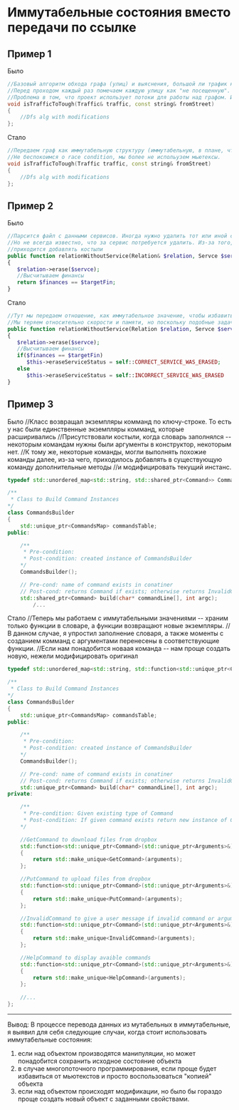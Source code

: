 # Иммутабельные состояния вместо передачи по ссылке

## Пример 1

Было
```cpp
//Базовый алгоритм обхода графа (улиц) и выяснения, большой ли трафик на дорогах
//Перед проходом каждый раз помечаем каждую улицу как "не посещенную".
//Проблема в том, что проект использует потоки для работы над графом. Используются мьютексы и атомики.
void isTrafficToTough(Traffic& traffic, const string& fromStreet)
{
    //Dfs alg with modifications
};
```

Стало
```cpp
//Передаем граф как иммутабельную структуру (иммутабельную, в плане, что мы не меняем оригинал, а работаем с новым графом, как с отдельным объектом)
//Не беспокоимся о race condition, мы более не испольузем мьютексы. 
void isTrafficToTough(Traffic traffic, const string& fromStreet)
{
    //Dfs alg with modifications
};
```

## Пример 2

Было
```php
//Парсится файл с данными сервисов. Иногда нужно удалить тот или иной сервис, чтобы сошлись финансы.
//Но не всегда известно, что за сервис потребуется удалить. Из-за того, что данные приходят по ссылке, то измененные уже никуда не годятся и 
//приходится добавлять костыли
public function relationWithoutService(Relation& $relation, Servce $service, $targetFin) : Relation
{
   $relation->erase($servce);
   //Высчитываем финансы
   return $finances == $targetFin;
}
```

Стало
```php
//Тут мы передаем отношение, как иммутабельное значение, чтобы избавиться от сложного метода, который "восстаналивает" отношение
//Мы теряем относительно скорости и памяти, но поскольку подобные задачи не частые, то этим можно пожертвовать, заметно упрощая жизнь
public function relationWithoutService(Relation $relation, Servce $service, $targetFin) : Relation
{
   $relation->erase($servce);
   //Высчитываем финансы
   if($finances == $targetFin)
      $this->eraseServiceStatus = self::CORRECT_SERVICE_WAS_ERASED;
   else
      $this->eraseServiceStatus = self::INCORRECT_SERVICE_WAS_ERASED
}
```

## Пример 3

Было
//Класс возвращал экземпляры комманд по ключу-строке. То есть у нас были единственные экземпляры комманд, которые расширивались
//Присутствовали костыли, когда словарь заполнялся -- некоторым командам нужны были аргументы в конструктор, некоторым нет.
//К тому же, некоторые команды, могли выполнять похожие команды далее, из-за чего, приходилось добавлять в существующую команду дополнительные методы
//и модифицировать текущий инстанс.
```cpp
typedef std::unordered_map<std::string, std::shared_ptr<Command>> CommandsMap;

/**
 * Class to Build Command Instances
*/
class CommandsBuilder
{
    std::unique_ptr<CommandsMap> commandsTable;
public:

    /**
     * Pre-condition:
     * Post-condition: created instance of CommandsBuilder
    */
    CommandsBuilder();

    // Pre-cond: name of command exists in conatiner
    // Post-cond: returns Command if exists; otherwise returns InvalidCommand
    std::shared_ptr<Command> build(char* commandLine[], int argc);
        /...

```

Стало
//Теперь мы работаем с иммутабельными значениями -- храним только функции в словаре, а функции возвращают новые экземпляры.
//В данном случае, я упростил заполнение словаря, а также моменты с созданием комманд с аргументами перенесены в соответствующие функции.
//Если нам понадобится новаая команда -- нам проще создать новую, нежели модифицировать оригинал
```cpp
typedef std::unordered_map<std::string, std::function<std::unique_ptr<Command>(std::unique_ptr<Arguments>&)>> CommandsMap;

/**
 * Class to Build Command Instances
*/
class CommandsBuilder
{
    std::unique_ptr<CommandsMap> commandsTable;
public:

    /**
     * Pre-condition:
     * Post-condition: created instance of CommandsBuilder
    */
    CommandsBuilder();

    // Pre-cond: name of command exists in conatiner
    // Post-cond: returns Command if exists; otherwise returns InvalidCommand
    std::unique_ptr<Command> build(char* commandLine[], int argc);
private:

    /**
     * Pre-condition: Given existing type of Command
     * Post-condition: If given command exists return new instance of Command; otherwise returns Invalid Command
    */

    //GetCommand to download files from dropbox
    std::function<std::unique_ptr<Command>(std::unique_ptr<Arguments>&)> createGetCommandFunction = [](std::unique_ptr<Arguments>& arguments)
    {
        return std::make_unique<GetCommand>(arguments);
    };

    //PutCommand to upload files from dropbox
    std::function<std::unique_ptr<Command>(std::unique_ptr<Arguments>&)> createPutCommandFunction = [](std::unique_ptr<Arguments>& arguments)
    {
        return std::make_unique<PutCommand>(arguments);
    };

    //InvalidCommand to give a user message if invalid command or arguments were inputed
    std::function<std::unique_ptr<Command>(std::unique_ptr<Arguments>&)> createInvalidCommandFunction = [](std::unique_ptr<Arguments>& arguments)
    {
        return std::make_unique<InvalidCommand>(arguments);
    };

    //HelpCommand to display avaible commands
    std::function<std::unique_ptr<Command>(std::unique_ptr<Arguments>&)> createHelpCommandFunction = [](std::unique_ptr<Arguments>& arguments)
    {
        return std::make_unique<HelpCommand>(arguments);
    };
    
    //...
};
```

----------------------------

Вывод:
В процессе перевода данных из мутабельных в иммутабельные, я выявил для себя следующие случаи, когда стоит использовать иммутабельные состояния:
1) если над объектом производятся манипуляции, но может понадобится сохранить исходное состояние объекта
2) в случае многопоточного программирования, если проще будет избавиться от мьютекстов и просто воспользоваться "копией" объекта
3) если над объектом происходят модификации, но было бы гораздо проще создать новый объект с заданными свойствами.
